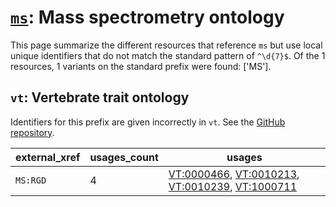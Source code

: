 # [`ms`](https://bioregistry.io/ms): Mass spectrometry ontology

This page summarize the different resources that reference `ms`
but use local unique identifiers that do not match the standard pattern of
`^\d{7}$`. Of the 1 resources,
1 variants on the standard prefix were found: ['MS'].

## `vt`: Vertebrate trait ontology

Identifiers for this prefix are given incorrectly in `vt`. See the [GitHub repository](https://github.com/AnimalGenome/vertebrate-trait-ontology).

| external_xref   |   usages_count | usages                                                                                                                                                                                                                             |
|-----------------|----------------|------------------------------------------------------------------------------------------------------------------------------------------------------------------------------------------------------------------------------------|
| `MS:RGD`        |              4 | [VT:0000466](http://purl.obolibrary.org/obo/VT_0000466), [VT:0010213](http://purl.obolibrary.org/obo/VT_0010213), [VT:0010239](http://purl.obolibrary.org/obo/VT_0010239), [VT:1000711](http://purl.obolibrary.org/obo/VT_1000711) |

